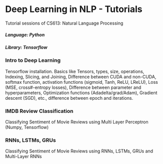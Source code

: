 # Deep Learning in NLP - Tutorials
Tutorial sessions of CS613: Natural Language Processing

##### Language: Python
##### Library: Tensorflow

### Intro to Deep Learning 
Tensorflow installation. Basics like Tensors, types, size, operations, Indexing, Slicing, and Joining, Difference between CUDA and non-CUDA, softmax function, activation functions (sigmoid, Tanh, ReLU, LReLU), Loss (MSE, cross#-entropy losses), Difference between parameter and hyperparameters, Optimization functions (Adadelta/grad/Adam), Gradient descent (SGD), etc., difference between epoch and iterations.

### IMDB Review Classification 
Classifying Sentiment of Movie Reviews using Multi Layer Perceptron (Numpy, Tensorflow) 

### RNNs, LSTMs, GRUs
Classifying Sentiment of Movie Reviews using RNNs, LSTMs, GRUs and Multi-Layer RNNs 

